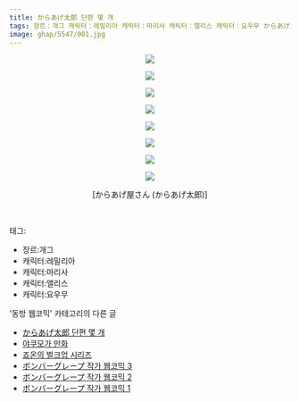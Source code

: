 ```yaml
---
title: からあげ太郎 단편 몇 개
tags: 장르：개그 캐릭터：레밀리아 캐릭터：마리사 캐릭터：앨리스 캐릭터：요우무 からあげ屋さん からあげ太郎 동방_웹코믹
image: ghap/5547/001.jpg
---
```

<div class="article">
<p style="text-align: center; clear: none; float: none;"><img src="{{ site.nasurl }}/ghap/5547/001.jpg"/></p>
<p style="text-align: center; clear: none; float: none;"><img src="{{ site.nasurl }}/ghap/5547/002.jpg"/></p>
<p style="text-align: center; clear: none; float: none;"><img src="{{ site.nasurl }}/ghap/5547/003.jpg"/></p>
<p style="text-align: center; clear: none; float: none;"><img src="{{ site.nasurl }}/ghap/5547/004.jpg"/></p>
<p style="text-align: center; clear: none; float: none;"><img src="{{ site.nasurl }}/ghap/5547/005.jpg"/></p>
<p style="text-align: center; clear: none; float: none;"><img src="{{ site.nasurl }}/ghap/5547/006.jpg"/></p>
<p style="text-align: center; clear: none; float: none;"><img src="{{ site.nasurl }}/ghap/5547/007.jpg"/></p>
<p style="text-align: center; clear: none; float: none;"><img src="{{ site.nasurl }}/ghap/5547/008.jpg"/></p>
<p style="text-align: center; clear: none; float: none;"> [からあげ屋さん (からあげ太郎)] </p>
<p><br/></p>
</div><div class="tagTrail">
<p>태그: </p>
<ul>
<li>장르:개그</li>
<li>캐릭터:레밀리아</li>
<li>캐릭터:마리사</li>
<li>캐릭터:앨리스</li>
<li>캐릭터:요우무</li>
</ul>
</div><div class="another">
<p>'동방 웹코믹' 카테고리의 다른 글</p>
<ul>
<li><a href="/2019-01-10-ghap_5547">からあげ太郎 단편 몇 개</a></li>
<li><a href="/2019-01-08-ghap_5540">야쿠모가 만화</a></li>
<li><a href="/2019-01-08-ghap_5539">죠온의 벌크업 시리즈</a></li>
<li><a href="/2019-01-07-ghap_5538">ボンバーグレープ 작가 웹코믹 3</a></li>
<li><a href="/2019-01-07-ghap_5537">ボンバーグレープ 작가 웹코믹 2</a></li>
<li><a href="/2019-01-07-ghap_5536">ボンバーグレープ 작가 웹코믹 1</a></li>
</ul>
</div>